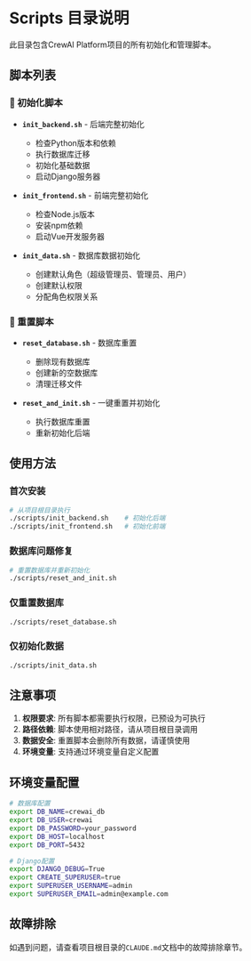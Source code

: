 # Scripts 目录说明

此目录包含CrewAI Platform项目的所有初始化和管理脚本。

## 脚本列表

### 🚀 初始化脚本
- **`init_backend.sh`** - 后端完整初始化
  - 检查Python版本和依赖
  - 执行数据库迁移
  - 初始化基础数据
  - 启动Django服务器

- **`init_frontend.sh`** - 前端完整初始化
  - 检查Node.js版本
  - 安装npm依赖
  - 启动Vue开发服务器

- **`init_data.sh`** - 数据库数据初始化
  - 创建默认角色（超级管理员、管理员、用户）
  - 创建默认权限
  - 分配角色权限关系

### 🔄 重置脚本
- **`reset_database.sh`** - 数据库重置
  - 删除现有数据库
  - 创建新的空数据库
  - 清理迁移文件

- **`reset_and_init.sh`** - 一键重置并初始化
  - 执行数据库重置
  - 重新初始化后端

## 使用方法

### 首次安装
```bash
# 从项目根目录执行
./scripts/init_backend.sh    # 初始化后端
./scripts/init_frontend.sh   # 初始化前端
```

### 数据库问题修复
```bash
# 重置数据库并重新初始化
./scripts/reset_and_init.sh
```

### 仅重置数据库
```bash
./scripts/reset_database.sh
```

### 仅初始化数据
```bash 
./scripts/init_data.sh
```

## 注意事项

1. **权限要求**: 所有脚本都需要执行权限，已预设为可执行
2. **路径依赖**: 脚本使用相对路径，请从项目根目录调用
3. **数据安全**: 重置脚本会删除所有数据，请谨慎使用
4. **环境变量**: 支持通过环境变量自定义配置

## 环境变量配置

```bash
# 数据库配置
export DB_NAME=crewai_db
export DB_USER=crewai
export DB_PASSWORD=your_password
export DB_HOST=localhost
export DB_PORT=5432

# Django配置
export DJANGO_DEBUG=True
export CREATE_SUPERUSER=true
export SUPERUSER_USERNAME=admin
export SUPERUSER_EMAIL=admin@example.com
```

## 故障排除

如遇到问题，请查看项目根目录的`CLAUDE.md`文档中的故障排除章节。